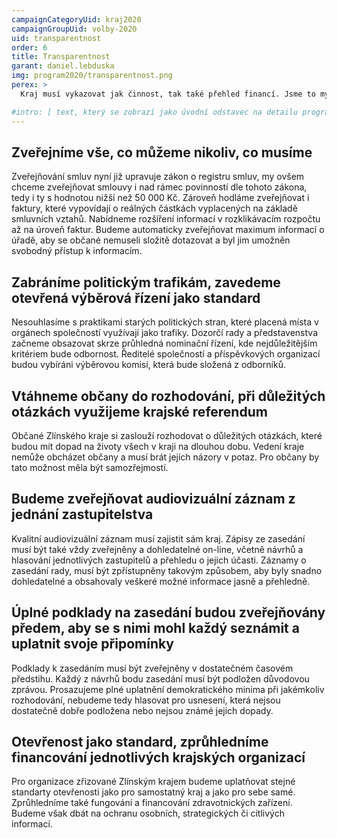 ```yaml
---
campaignCategoryUid: kraj2020
campaignGroupUid: volby-2020
uid: transparentnost
order: 6
title: Transparentnost
garant: daniel.lebduska 
img: program2020/transparentnost.png
perex: >
  Kraj musí vykazovat jak činnost, tak také přehled financí. Jsme to my, kteří jej financují. Chceme proto vidět, jaký je kraj hospodář. 

#intro: [ text, který se zobrazí jako úvodní odstavec na detailu programového bodu ]
---
```

## Zveřejníme vše, co můžeme nikoliv, co musíme
Zveřejňování smluv nyní již upravuje zákon o registru smluv, my ovšem chceme zveřejňovat smlouvy i nad rámec povinností dle tohoto zákona, tedy i ty s hodnotou nižší než 50 000 Kč. Zároveň hodláme zveřejňovat i faktury, které vypovídají o reálných částkách vyplacených na základě smluvních vztahů. Nabídneme rozšíření informací v rozklikávacím rozpočtu až na úroveň faktur. Budeme automaticky zveřejňovat maximum informací o úřadě, aby se občané nemuseli složitě dotazovat a byl jim umožněn svobodný přístup k informacím.

## Zabráníme politickým trafikám, zavedeme otevřená výběrová řízení jako standard
Nesouhlasíme s praktikami starých politických stran, které placená místa v orgánech společností využívají jako trafiky. Dozorčí rady a představenstva začneme obsazovat skrze průhledná nominační řízení, kde nejdůležitějším kritériem bude odbornost. Ředitelé společností a příspěvkových organizací budou vybíráni výběrovou komisí, která bude složená z odborníků.

## Vtáhneme občany do rozhodování, při důležitých otázkách využijeme krajské referendum
Občané Zlínského kraje si zaslouží rozhodovat o důležitých otázkách, které budou mít dopad na životy všech v kraji na dlouhou dobu. Vedení kraje nemůže obcházet občany a musí brát jejích názory v potaz. Pro občany by tato možnost měla být samozřejmostí.

## Budeme zveřejňovat audiovizuální záznam z jednání zastupitelstva
Kvalitní audiovizuální záznam musí zajistit sám kraj. Zápisy ze zasedání musí být také vždy zveřejněny a dohledatelné on-line, včetně návrhů a hlasování jednotlivých zastupitelů a přehledu o jejich účasti. Záznamy o zasedání rady, musí být zpřístupněny takovým způsobem, aby byly snadno dohledatelné a obsahovaly veškeré možné informace jasně a přehledně.

## Úplné podklady na zasedání budou zveřejňovány předem, aby se s nimi mohl každý seznámit a uplatnit svoje připomínky
Podklady k zasedáním musí být zveřejněny v dostatečném časovém předstihu. Každý z návrhů bodu zasedání musí být podložen důvodovou zprávou. Prosazujeme plné uplatnění demokratického minima při jakémkoliv rozhodování, nebudeme tedy hlasovat pro usnesení, která nejsou dostatečně dobře podložena nebo nejsou známé jejich dopady.

## Otevřenost jako standard, zprůhledníme financování jednotlivých krajských organizací
Pro organizace zřizované Zlínským krajem budeme uplatňovat stejné standarty otevřenosti jako pro samostatný kraj a jako pro sebe samé. Zprůhledníme také fungování a financování zdravotnických zařízení. Budeme však dbát na ochranu osobních, strategických či citlivých informací.
